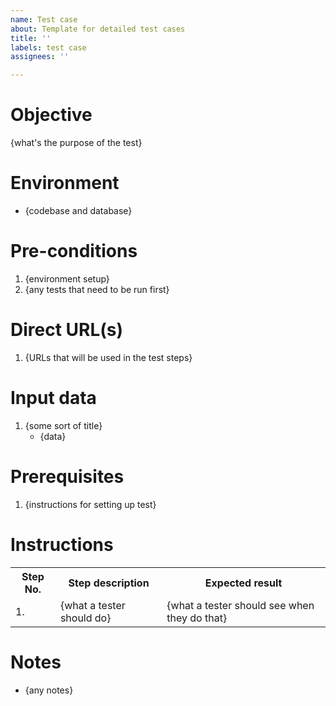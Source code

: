 ```yaml
---
name: Test case
about: Template for detailed test cases
title: ''
labels: test case
assignees: ''

---
```


# Objective

 {what's the purpose of the test}

# Environment

* {codebase and database}

# Pre-conditions

1. {environment setup}
2. {any tests that need to be run first}

# Direct URL(s)

1. {URLs that will be used in the test steps}

# Input data

1. {some sort of title}
    * {data}

# Prerequisites

1. {instructions for setting up test}

# Instructions

<table>
<tr><th>Step No.</th><th>Step description</th><th>Expected result</th></tr>
<tr><td>1.</td><td>{what a tester should do}</td><td>{what a tester should see when they do that}</td></tr>
</table>

# Notes

* {any notes}
